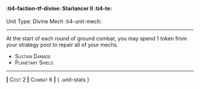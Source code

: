 #### :ti4-faction-tf-divine: **Starlancer II** :ti4-te:

Unit Type: Divine Mech :ti4-unit-mech: 

---

At the start of each round of ground combat, you may spend 1 token from your strategy pool to repair all of your mechs.

* <span style="font-variant:small-caps;">Sustain Damage</span> 
* <span style="font-variant:small-caps;">Planetary Shield</span> 


---

__|__ <span style="font-variant:small-caps;">Cost 2</span> __|__ <span style="font-variant:small-caps;">Combat 6</span> __|__
{ .unit-stats }
